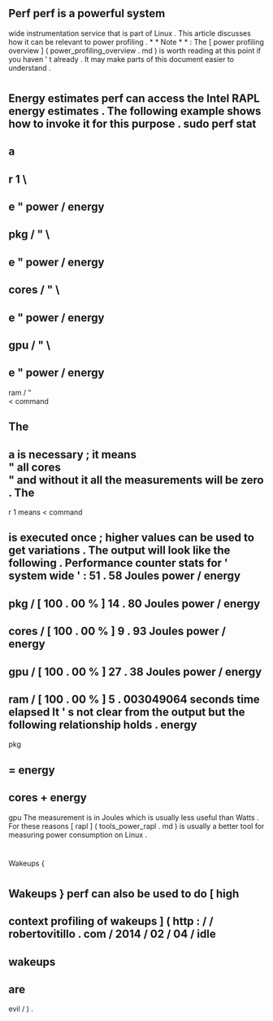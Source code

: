 #
Perf
perf
is
a
powerful
system
-
wide
instrumentation
service
that
is
part
of
Linux
.
This
article
discusses
how
it
can
be
relevant
to
power
profiling
.
*
*
Note
*
*
:
The
[
power
profiling
overview
]
(
power_profiling_overview
.
md
)
is
worth
reading
at
this
point
if
you
haven
'
t
already
.
It
may
make
parts
of
this
document
easier
to
understand
.
#
#
Energy
estimates
perf
can
access
the
Intel
RAPL
energy
estimates
.
The
following
example
shows
how
to
invoke
it
for
this
purpose
.
sudo
perf
stat
-
a
-
r
1
\
-
e
"
power
/
energy
-
pkg
/
"
\
-
e
"
power
/
energy
-
cores
/
"
\
-
e
"
power
/
energy
-
gpu
/
"
\
-
e
"
power
/
energy
-
ram
/
"
\
<
command
>
The
-
a
is
necessary
;
it
means
\
"
all
cores
\
"
and
without
it
all
the
measurements
will
be
zero
.
The
-
r
1
means
<
command
>
is
executed
once
;
higher
values
can
be
used
to
get
variations
.
The
output
will
look
like
the
following
.
Performance
counter
stats
for
'
system
wide
'
:
51
.
58
Joules
power
/
energy
-
pkg
/
[
100
.
00
%
]
14
.
80
Joules
power
/
energy
-
cores
/
[
100
.
00
%
]
9
.
93
Joules
power
/
energy
-
gpu
/
[
100
.
00
%
]
27
.
38
Joules
power
/
energy
-
ram
/
[
100
.
00
%
]
5
.
003049064
seconds
time
elapsed
It
'
s
not
clear
from
the
output
but
the
following
relationship
holds
.
energy
-
pkg
>
=
energy
-
cores
+
energy
-
gpu
The
measurement
is
in
Joules
which
is
usually
less
useful
than
Watts
.
For
these
reasons
[
rapl
]
(
tools_power_rapl
.
md
)
is
usually
a
better
tool
for
measuring
power
consumption
on
Linux
.
#
#
Wakeups
{
#
Wakeups
}
perf
can
also
be
used
to
do
[
high
-
context
profiling
of
wakeups
]
(
http
:
/
/
robertovitillo
.
com
/
2014
/
02
/
04
/
idle
-
wakeups
-
are
-
evil
/
)
.
